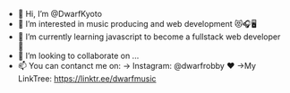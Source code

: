 - 👋 Hi, I’m @DwarfKyoto
- 👀 I’m interested in music producing and web development 😻🎧🖥
- 🌱 I’m currently learning javascript to become a fullstack web developer 💜
- 💞️ I’m looking to collaborate on ...
- 📫 You can contanct me on:
    -> Instagram: @dwarfrobby ❤
    ->My LinkTree: https://linktr.ee/dwarfmusic
